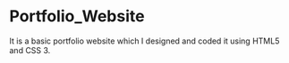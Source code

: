 # Portfolio_Website
It is a basic portfolio website which I designed and coded it using HTML5 and CSS 3.
